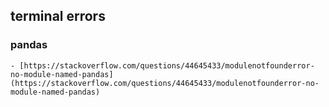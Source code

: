 ## terminal errors
### pandas
    - [https://stackoverflow.com/questions/44645433/modulenotfounderror-no-module-named-pandas](https://stackoverflow.com/questions/44645433/modulenotfounderror-no-module-named-pandas)